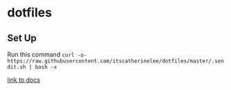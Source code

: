 # dotfiles

## Set Up
Run this command
`curl -o- https://raw.githubusercontent.com/itscatherinelee/dotfiles/master/.sendit.sh | bash -x`

[link to docs](https://www.atlassian.com/git/tutorials/dotfiles)
